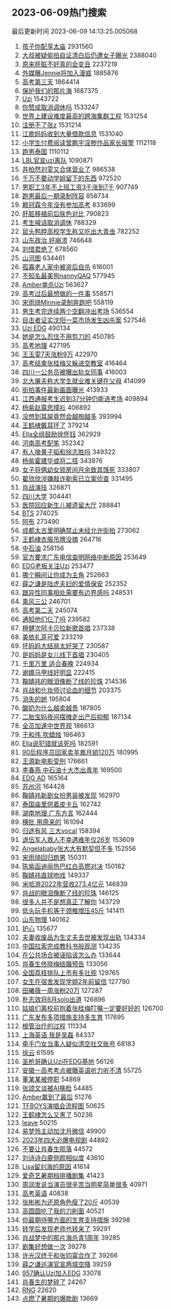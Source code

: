 ## 2023-06-09热门搜索 
最后更新时间 2023-06-09 14:13:25.005068 
1. [孩子你配享太庙](https://s.weibo.com/weibo?q=%23%E5%AD%A9%E5%AD%90%E4%BD%A0%E9%85%8D%E4%BA%AB%E5%A4%AA%E5%BA%99%23&t=31&band_rank=1&Refer=top) 2931560
1. [大叔被疑偷拍自证清白后仍遭女子曝光](https://s.weibo.com/weibo?q=%23%E5%A4%A7%E5%8F%94%E8%A2%AB%E7%96%91%E5%81%B7%E6%8B%8D%E8%87%AA%E8%AF%81%E6%B8%85%E7%99%BD%E5%90%8E%E4%BB%8D%E9%81%AD%E5%A5%B3%E5%AD%90%E6%9B%9D%E5%85%89%23&t=31&band_rank=1&Refer=top) 2388040
1. [原来肝脏不好真的会变丑](https://s.weibo.com/weibo?q=%23%E5%8E%9F%E6%9D%A5%E8%82%9D%E8%84%8F%E4%B8%8D%E5%A5%BD%E7%9C%9F%E7%9A%84%E4%BC%9A%E5%8F%98%E4%B8%91%23&t=31&band_rank=2&Refer=top) 2237219
1. [外媒曝Jennie将加入漫威](https://s.weibo.com/weibo?q=%23%E5%A4%96%E5%AA%92%E6%9B%9DJennie%E5%B0%86%E5%8A%A0%E5%85%A5%E6%BC%AB%E5%A8%81%23&t=31&band_rank=1&Refer=top) 1885876
1. [高考第三天](https://s.weibo.com/weibo?q=%23%E9%AB%98%E8%80%83%E7%AC%AC%E4%B8%89%E5%A4%A9%23&t=31&band_rank=2&Refer=top) 1864414
1. [保护我们的那片海](https://s.weibo.com/weibo?q=%23%E4%BF%9D%E6%8A%A4%E6%88%91%E4%BB%AC%E7%9A%84%E9%82%A3%E7%89%87%E6%B5%B7%23&t=31&band_rank=3&Refer=top) 1687375
1. [Uzi](https://s.weibo.com/weibo?q=Uzi&t=31&band_rank=1&Refer=top) 1543722
1. [你赞成取消调休吗](https://s.weibo.com/weibo?q=%23%E4%BD%A0%E8%B5%9E%E6%88%90%E5%8F%96%E6%B6%88%E8%B0%83%E4%BC%91%E5%90%97%23&t=31&band_rank=2&Refer=top) 1533247
1. [世界上建设难度最高的跨海集群工程](https://s.weibo.com/weibo?q=%23%E4%B8%96%E7%95%8C%E4%B8%8A%E5%BB%BA%E8%AE%BE%E9%9A%BE%E5%BA%A6%E6%9C%80%E9%AB%98%E7%9A%84%E8%B7%A8%E6%B5%B7%E9%9B%86%E7%BE%A4%E5%B7%A5%E7%A8%8B%23&t=31&band_rank=3&Refer=top) 1531254
1. [注册不了张z](https://s.weibo.com/weibo?q=%E6%B3%A8%E5%86%8C%E4%B8%8D%E4%BA%86%E5%BC%A0z&t=31&band_rank=14&Refer=top) 1531214
1. [江歌妈妈收到大量借款信息](https://s.weibo.com/weibo?q=%23%E6%B1%9F%E6%AD%8C%E5%A6%88%E5%A6%88%E6%94%B6%E5%88%B0%E5%A4%A7%E9%87%8F%E5%80%9F%E6%AC%BE%E4%BF%A1%E6%81%AF%23&t=31&band_rank=5&Refer=top) 1531040
1. [小学生付费阅读曾鹏宇淫秽作品家长报警](https://s.weibo.com/weibo?q=%23%E5%B0%8F%E5%AD%A6%E7%94%9F%E4%BB%98%E8%B4%B9%E9%98%85%E8%AF%BB%E6%9B%BE%E9%B9%8F%E5%AE%87%E6%B7%AB%E7%A7%BD%E4%BD%9C%E5%93%81%E5%AE%B6%E9%95%BF%E6%8A%A5%E8%AD%A6%23&t=31&band_rank=5&Refer=top) 1112118
1. [跑男泰国](https://s.weibo.com/weibo?q=%E8%B7%91%E7%94%B7%E6%B3%B0%E5%9B%BD&t=31&band_rank=6&Refer=top) 1110112
1. [LBL官宣uzi离队](https://s.weibo.com/weibo?q=%23LBL%E5%AE%98%E5%AE%A3uzi%E7%A6%BB%E9%98%9F%23&t=31&band_rank=5&Refer=top) 1090871
1. [井柏然刘雯又合体营业了](https://s.weibo.com/weibo?q=%23%E4%BA%95%E6%9F%8F%E7%84%B6%E5%88%98%E9%9B%AF%E5%8F%88%E5%90%88%E4%BD%93%E8%90%A5%E4%B8%9A%E4%BA%86%23&t=31&band_rank=7&Refer=top) 986538
1. [千万不要动学姐留下的东西](https://s.weibo.com/weibo?q=%E5%8D%83%E4%B8%87%E4%B8%8D%E8%A6%81%E5%8A%A8%E5%AD%A6%E5%A7%90%E7%95%99%E4%B8%8B%E7%9A%84%E4%B8%9C%E8%A5%BF&t=31&band_rank=6&Refer=top) 972520
1. [男职工3年不上班工资3千涨到7千](https://s.weibo.com/weibo?q=%23%E7%94%B7%E8%81%8C%E5%B7%A53%E5%B9%B4%E4%B8%8D%E4%B8%8A%E7%8F%AD%E5%B7%A5%E8%B5%843%E5%8D%83%E6%B6%A8%E5%88%B07%E5%8D%83%23&t=31&band_rank=18&Refer=top) 907749
1. [跑男最后一期录制阵容](https://s.weibo.com/weibo?q=%23%E8%B7%91%E7%94%B7%E6%9C%80%E5%90%8E%E4%B8%80%E6%9C%9F%E5%BD%95%E5%88%B6%E9%98%B5%E5%AE%B9%23&t=31&band_rank=8&Refer=top) 858734
1. [赖冠霖今年没有参加高考](https://s.weibo.com/weibo?q=%23%E8%B5%96%E5%86%A0%E9%9C%96%E4%BB%8A%E5%B9%B4%E6%B2%A1%E6%9C%89%E5%8F%82%E5%8A%A0%E9%AB%98%E8%80%83%23&t=31&band_rank=10&Refer=top) 833699
1. [肝脏移植前后肤色对比](https://s.weibo.com/weibo?q=%E8%82%9D%E8%84%8F%E7%A7%BB%E6%A4%8D%E5%89%8D%E5%90%8E%E8%82%A4%E8%89%B2%E5%AF%B9%E6%AF%94&t=31&band_rank=13&Refer=top) 790823
1. [考生喊话取消调休](https://s.weibo.com/weibo?q=%23%E8%80%83%E7%94%9F%E5%96%8A%E8%AF%9D%E5%8F%96%E6%B6%88%E8%B0%83%E4%BC%91%23&t=31&band_rank=11&Refer=top) 788329
1. [鼠头鸭脖高校学生称又吃出大青虫](https://s.weibo.com/weibo?q=%23%E9%BC%A0%E5%A4%B4%E9%B8%AD%E8%84%96%E9%AB%98%E6%A0%A1%E5%AD%A6%E7%94%9F%E7%A7%B0%E5%8F%88%E5%90%83%E5%87%BA%E5%A4%A7%E9%9D%92%E8%99%AB%23&t=31&band_rank=11&Refer=top) 782252
1. [山东政治 好崩溃](https://s.weibo.com/weibo?q=%E5%B1%B1%E4%B8%9C%E6%94%BF%E6%B2%BB%20%E5%A5%BD%E5%B4%A9%E6%BA%83&t=31&band_rank=10&Refer=top) 746648
1. [刘惜君绝了](https://s.weibo.com/weibo?q=%E5%88%98%E6%83%9C%E5%90%9B%E7%BB%9D%E4%BA%86&t=31&band_rank=11&Refer=top) 678560
1. [山河图](https://s.weibo.com/weibo?q=%E5%B1%B1%E6%B2%B3%E5%9B%BE&t=31&band_rank=12&Refer=top) 634461
1. [孤寡老人家中被盗后自杀](https://s.weibo.com/weibo?q=%23%E5%AD%A4%E5%AF%A1%E8%80%81%E4%BA%BA%E5%AE%B6%E4%B8%AD%E8%A2%AB%E7%9B%97%E5%90%8E%E8%87%AA%E6%9D%80%23&t=31&band_rank=13&Refer=top) 616001
1. [不知名最美狗nannyQAQ](https://s.weibo.com/weibo?q=%E4%B8%8D%E7%9F%A5%E5%90%8D%E6%9C%80%E7%BE%8E%E7%8B%97nannyQAQ&t=31&band_rank=14&Refer=top) 577945
1. [Amber单杀Uzi](https://s.weibo.com/weibo?q=%23Amber%E5%8D%95%E6%9D%80Uzi%23&t=31&band_rank=5&Refer=top) 563627
1. [高考过后最想做的一件事](https://s.weibo.com/weibo?q=%23%E9%AB%98%E8%80%83%E8%BF%87%E5%90%8E%E6%9C%80%E6%83%B3%E5%81%9A%E7%9A%84%E4%B8%80%E4%BB%B6%E4%BA%8B%23&t=31&band_rank=15&Refer=top) 558571
1. [宋雨琦Minnie录制奔跑吧](https://s.weibo.com/weibo?q=%23%E5%AE%8B%E9%9B%A8%E7%90%A6Minnie%E5%BD%95%E5%88%B6%E5%A5%94%E8%B7%91%E5%90%A7%23&t=31&band_rank=18&Refer=top) 558119
1. [男生考完连续两个空翻冲出考场](https://s.weibo.com/weibo?q=%23%E7%94%B7%E7%94%9F%E8%80%83%E5%AE%8C%E8%BF%9E%E7%BB%AD%E4%B8%A4%E4%B8%AA%E7%A9%BA%E7%BF%BB%E5%86%B2%E5%87%BA%E8%80%83%E5%9C%BA%23&t=31&band_rank=15&Refer=top) 536554
1. [目击者证实沈阳一菜市场发生凶杀案](https://s.weibo.com/weibo?q=%23%E7%9B%AE%E5%87%BB%E8%80%85%E8%AF%81%E5%AE%9E%E6%B2%88%E9%98%B3%E4%B8%80%E8%8F%9C%E5%B8%82%E5%9C%BA%E5%8F%91%E7%94%9F%E5%87%B6%E6%9D%80%E6%A1%88%23&t=31&band_rank=16&Refer=top) 527546
1. [Uzi EDG](https://s.weibo.com/weibo?q=Uzi%20EDG&t=31&band_rank=4&Refer=top) 490134
1. [她是怎么忍住不用剪刀的](https://s.weibo.com/weibo?q=%E5%A5%B9%E6%98%AF%E6%80%8E%E4%B9%88%E5%BF%8D%E4%BD%8F%E4%B8%8D%E7%94%A8%E5%89%AA%E5%88%80%E7%9A%84&t=31&band_rank=2&Refer=top) 450785
1. [高考地理](https://s.weibo.com/weibo?q=%E9%AB%98%E8%80%83%E5%9C%B0%E7%90%86&t=31&band_rank=20&Refer=top) 427195
1. [王玉雯7天涨粉9万](https://s.weibo.com/weibo?q=%23%E7%8E%8B%E7%8E%89%E9%9B%AF7%E5%A4%A9%E6%B6%A8%E7%B2%899%E4%B8%87%23&t=31&band_rank=17&Refer=top) 422970
1. [高考结束张桂梅又躲进空教室](https://s.weibo.com/weibo?q=%23%E9%AB%98%E8%80%83%E7%BB%93%E6%9D%9F%E5%BC%A0%E6%A1%82%E6%A2%85%E5%8F%88%E8%BA%B2%E8%BF%9B%E7%A9%BA%E6%95%99%E5%AE%A4%23&t=31&band_rank=6&Refer=top) 416464
1. [四川一公务员被曝出轨女同事](https://s.weibo.com/weibo?q=%23%E5%9B%9B%E5%B7%9D%E4%B8%80%E5%85%AC%E5%8A%A1%E5%91%98%E8%A2%AB%E6%9B%9D%E5%87%BA%E8%BD%A8%E5%A5%B3%E5%90%8C%E4%BA%8B%23&t=31&band_rank=14&Refer=top) 416003
1. [北大屠夫称大学生就业难关键在父母](https://s.weibo.com/weibo?q=%23%E5%8C%97%E5%A4%A7%E5%B1%A0%E5%A4%AB%E7%A7%B0%E5%A4%A7%E5%AD%A6%E7%94%9F%E5%B0%B1%E4%B8%9A%E9%9A%BE%E5%85%B3%E9%94%AE%E5%9C%A8%E7%88%B6%E6%AF%8D%23&t=31&band_rank=19&Refer=top) 414099
1. [街拍事件最新画面曝光](https://s.weibo.com/weibo?q=%23%E8%A1%97%E6%8B%8D%E4%BA%8B%E4%BB%B6%E6%9C%80%E6%96%B0%E7%94%BB%E9%9D%A2%E6%9B%9D%E5%85%89%23&t=31&band_rank=12&Refer=top) 413933
1. [江西通报考生迟到37分钟仍能进考场](https://s.weibo.com/weibo?q=%23%E6%B1%9F%E8%A5%BF%E9%80%9A%E6%8A%A5%E8%80%83%E7%94%9F%E8%BF%9F%E5%88%B037%E5%88%86%E9%92%9F%E4%BB%8D%E8%83%BD%E8%BF%9B%E8%80%83%E5%9C%BA%23&t=31&band_rank=16&Refer=top) 409894
1. [杨紫赵露思撞衫](https://s.weibo.com/weibo?q=%23%E6%9D%A8%E7%B4%AB%E8%B5%B5%E9%9C%B2%E6%80%9D%E6%92%9E%E8%A1%AB%23&t=31&band_rank=7&Refer=top) 406892
1. [没想到耳屎竟然会越掏越多](https://s.weibo.com/weibo?q=%23%E6%B2%A1%E6%83%B3%E5%88%B0%E8%80%B3%E5%B1%8E%E7%AB%9F%E7%84%B6%E4%BC%9A%E8%B6%8A%E6%8E%8F%E8%B6%8A%E5%A4%9A%23&t=31&band_rank=21&Refer=top) 393994
1. [王鹤棣戴耳环了](https://s.weibo.com/weibo?q=%23%E7%8E%8B%E9%B9%A4%E6%A3%A3%E6%88%B4%E8%80%B3%E7%8E%AF%E4%BA%86%23&t=31&band_rank=22&Refer=top) 379214
1. [Ella全组鼓励徐怀钰](https://s.weibo.com/weibo?q=%23Ella%E5%85%A8%E7%BB%84%E9%BC%93%E5%8A%B1%E5%BE%90%E6%80%80%E9%92%B0%23&t=31&band_rank=23&Refer=top) 362929
1. [河南高考配笔](https://s.weibo.com/weibo?q=%E6%B2%B3%E5%8D%97%E9%AB%98%E8%80%83%E9%85%8D%E7%AC%94&t=31&band_rank=20&Refer=top) 352342
1. [有人嗑黄子韬和徐志胜吗](https://s.weibo.com/weibo?q=%E6%9C%89%E4%BA%BA%E5%97%91%E9%BB%84%E5%AD%90%E9%9F%AC%E5%92%8C%E5%BE%90%E5%BF%97%E8%83%9C%E5%90%97&t=31&band_rank=25&Refer=top) 349322
1. [杨紫霍建华或将二搭](https://s.weibo.com/weibo?q=%23%E6%9D%A8%E7%B4%AB%E9%9C%8D%E5%BB%BA%E5%8D%8E%E6%88%96%E5%B0%86%E4%BA%8C%E6%90%AD%23&t=31&band_rank=26&Refer=top) 343976
1. [女子将俩幼女锁房间月余致其饿死](https://s.weibo.com/weibo?q=%23%E5%A5%B3%E5%AD%90%E5%B0%86%E4%BF%A9%E5%B9%BC%E5%A5%B3%E9%94%81%E6%88%BF%E9%97%B4%E6%9C%88%E4%BD%99%E8%87%B4%E5%85%B6%E9%A5%BF%E6%AD%BB%23&t=31&band_rank=21&Refer=top) 333807
1. [翟欣欣涉嫌敲诈勒索已立案侦查](https://s.weibo.com/weibo?q=%23%E7%BF%9F%E6%AC%A3%E6%AC%A3%E6%B6%89%E5%AB%8C%E6%95%B2%E8%AF%88%E5%8B%92%E7%B4%A2%E5%B7%B2%E7%AB%8B%E6%A1%88%E4%BE%A6%E6%9F%A5%23&t=31&band_rank=27&Refer=top) 331495
1. [肖战演技](https://s.weibo.com/weibo?q=%23%E8%82%96%E6%88%98%E6%BC%94%E6%8A%80%23&t=31&band_rank=23&Refer=top) 326871
1. [四川大学](https://s.weibo.com/weibo?q=%E5%9B%9B%E5%B7%9D%E5%A4%A7%E5%AD%A6&t=31&band_rank=28&Refer=top) 304441
1. [医院回应新生儿被遗留大厅](https://s.weibo.com/weibo?q=%23%E5%8C%BB%E9%99%A2%E5%9B%9E%E5%BA%94%E6%96%B0%E7%94%9F%E5%84%BF%E8%A2%AB%E9%81%97%E7%95%99%E5%A4%A7%E5%8E%85%23&t=31&band_rank=24&Refer=top) 288841
1. [BTS](https://s.weibo.com/weibo?q=BTS&t=31&band_rank=29&Refer=top) 274025
1. [阿布](https://s.weibo.com/weibo?q=%E9%98%BF%E5%B8%83&t=31&band_rank=25&Refer=top) 273490
1. [成都太古里明确禁止未经允许街拍](https://s.weibo.com/weibo?q=%23%E6%88%90%E9%83%BD%E5%A4%AA%E5%8F%A4%E9%87%8C%E6%98%8E%E7%A1%AE%E7%A6%81%E6%AD%A2%E6%9C%AA%E7%BB%8F%E5%85%81%E8%AE%B8%E8%A1%97%E6%8B%8D%23&t=31&band_rank=15&Refer=top) 273062
1. [王鹤棣衣服吊牌没摘](https://s.weibo.com/weibo?q=%23%E7%8E%8B%E9%B9%A4%E6%A3%A3%E8%A1%A3%E6%9C%8D%E5%90%8A%E7%89%8C%E6%B2%A1%E6%91%98%23&t=31&band_rank=27&Refer=top) 264716
1. [中石油](https://s.weibo.com/weibo?q=%E4%B8%AD%E7%9F%B3%E6%B2%B9&t=31&band_rank=30&Refer=top) 258156
1. [官方要求广东电信查明网络中断原因](https://s.weibo.com/weibo?q=%23%E5%AE%98%E6%96%B9%E8%A6%81%E6%B1%82%E5%B9%BF%E4%B8%9C%E7%94%B5%E4%BF%A1%E6%9F%A5%E6%98%8E%E7%BD%91%E7%BB%9C%E4%B8%AD%E6%96%AD%E5%8E%9F%E5%9B%A0%23&t=31&band_rank=27&Refer=top) 253649
1. [EDG老板关注Uzi](https://s.weibo.com/weibo?q=%23EDG%E8%80%81%E6%9D%BF%E5%85%B3%E6%B3%A8Uzi%23&t=31&band_rank=28&Refer=top) 253477
1. [哪个瞬间让你成为主角](https://s.weibo.com/weibo?q=%23%E5%93%AA%E4%B8%AA%E7%9E%AC%E9%97%B4%E8%AE%A9%E4%BD%A0%E6%88%90%E4%B8%BA%E4%B8%BB%E8%A7%92%23&t=31&band_rank=28&Refer=top) 252663
1. [薛之谦是陆虎夫妇的爱情保安](https://s.weibo.com/weibo?q=%23%E8%96%9B%E4%B9%8B%E8%B0%A6%E6%98%AF%E9%99%86%E8%99%8E%E5%A4%AB%E5%A6%87%E7%9A%84%E7%88%B1%E6%83%85%E4%BF%9D%E5%AE%89%23&t=31&band_rank=29&Refer=top) 252352
1. [跟异性同事相处需要有边界感吗](https://s.weibo.com/weibo?q=%23%E8%B7%9F%E5%BC%82%E6%80%A7%E5%90%8C%E4%BA%8B%E7%9B%B8%E5%A4%84%E9%9C%80%E8%A6%81%E6%9C%89%E8%BE%B9%E7%95%8C%E6%84%9F%E5%90%97%23&t=31&band_rank=29&Refer=top) 248531
1. [乘风三公](https://s.weibo.com/weibo?q=%23%E4%B9%98%E9%A3%8E%E4%B8%89%E5%85%AC%23&t=31&band_rank=30&Refer=top) 246701
1. [高考第二天](https://s.weibo.com/weibo?q=%23%E9%AB%98%E8%80%83%E7%AC%AC%E4%BA%8C%E5%A4%A9%23&t=31&band_rank=3&Refer=top) 245074
1. [通知他们仨了吗](https://s.weibo.com/weibo?q=%23%E9%80%9A%E7%9F%A5%E4%BB%96%E4%BB%AC%E4%BB%A8%E4%BA%86%E5%90%97%23&t=31&band_rank=8&Refer=top) 239582
1. [檀健次阿卡贝拉新歌首唱](https://s.weibo.com/weibo?q=%23%E6%AA%80%E5%81%A5%E6%AC%A1%E9%98%BF%E5%8D%A1%E8%B4%9D%E6%8B%89%E6%96%B0%E6%AD%8C%E9%A6%96%E5%94%B1%23&t=31&band_rank=31&Refer=top) 237338
1. [美依礼芽可爱](https://s.weibo.com/weibo?q=%E7%BE%8E%E4%BE%9D%E7%A4%BC%E8%8A%BD%E5%8F%AF%E7%88%B1&t=31&band_rank=31&Refer=top) 233219
1. [坏妈妈大结局太好哭了](https://s.weibo.com/weibo?q=%23%E5%9D%8F%E5%A6%88%E5%A6%88%E5%A4%A7%E7%BB%93%E5%B1%80%E5%A4%AA%E5%A5%BD%E5%93%AD%E4%BA%86%23&t=31&band_rank=31&Refer=top) 230587
1. [是妈妈是女儿线下首唱](https://s.weibo.com/weibo?q=%23%E6%98%AF%E5%A6%88%E5%A6%88%E6%98%AF%E5%A5%B3%E5%84%BF%E7%BA%BF%E4%B8%8B%E9%A6%96%E5%94%B1%23&t=31&band_rank=33&Refer=top) 230405
1. [千里万里 适合春晚](https://s.weibo.com/weibo?q=%E5%8D%83%E9%87%8C%E4%B8%87%E9%87%8C%20%E9%80%82%E5%90%88%E6%98%A5%E6%99%9A&t=31&band_rank=34&Refer=top) 224934
1. [谢娜马甲线好明显](https://s.weibo.com/weibo?q=%23%E8%B0%A2%E5%A8%9C%E9%A9%AC%E7%94%B2%E7%BA%BF%E5%A5%BD%E6%98%8E%E6%98%BE%23&t=31&band_rank=35&Refer=top) 222415
1. [鞠婧祎的眼泪像断了线的珍珠](https://s.weibo.com/weibo?q=%23%E9%9E%A0%E5%A9%A7%E7%A5%8E%E7%9A%84%E7%9C%BC%E6%B3%AA%E5%83%8F%E6%96%AD%E4%BA%86%E7%BA%BF%E7%9A%84%E7%8F%8D%E7%8F%A0%23&t=31&band_rank=36&Refer=top) 214536
1. [肖战和化妆师讨论血的细节](https://s.weibo.com/weibo?q=%23%E8%82%96%E6%88%98%E5%92%8C%E5%8C%96%E5%A6%86%E5%B8%88%E8%AE%A8%E8%AE%BA%E8%A1%80%E7%9A%84%E7%BB%86%E8%8A%82%23&t=31&band_rank=32&Refer=top) 203375
1. [消失的她](https://s.weibo.com/weibo?q=%E6%B6%88%E5%A4%B1%E7%9A%84%E5%A5%B9&t=31&band_rank=35&Refer=top) 195804
1. [酸奶为什么越卖越贵](https://s.weibo.com/weibo?q=%23%E9%85%B8%E5%A5%B6%E4%B8%BA%E4%BB%80%E4%B9%88%E8%B6%8A%E5%8D%96%E8%B6%8A%E8%B4%B5%23&t=31&band_rank=37&Refer=top) 187805
1. [二胎宝妈夜间摆摊走出产后抑郁](https://s.weibo.com/weibo?q=%23%E4%BA%8C%E8%83%8E%E5%AE%9D%E5%A6%88%E5%A4%9C%E9%97%B4%E6%91%86%E6%91%8A%E8%B5%B0%E5%87%BA%E4%BA%A7%E5%90%8E%E6%8A%91%E9%83%81%23&t=31&band_rank=38&Refer=top) 187134
1. [全员加速中世界观](https://s.weibo.com/weibo?q=%23%E5%85%A8%E5%91%98%E5%8A%A0%E9%80%9F%E4%B8%AD%E4%B8%96%E7%95%8C%E8%A7%82%23&t=31&band_rank=39&Refer=top) 186613
1. [于和伟 吹蜡烛](https://s.weibo.com/weibo?q=%E4%BA%8E%E5%92%8C%E4%BC%9F%20%E5%90%B9%E8%9C%A1%E7%83%9B&t=31&band_rank=40&Refer=top) 186463
1. [Ella说犯错就该死吗](https://s.weibo.com/weibo?q=%23Ella%E8%AF%B4%E7%8A%AF%E9%94%99%E5%B0%B1%E8%AF%A5%E6%AD%BB%E5%90%97%23&t=31&band_rank=39&Refer=top) 182591
1. [90后程序员回家卖羊粪月销120万](https://s.weibo.com/weibo?q=%2390%E5%90%8E%E7%A8%8B%E5%BA%8F%E5%91%98%E5%9B%9E%E5%AE%B6%E5%8D%96%E7%BE%8A%E7%B2%AA%E6%9C%88%E9%94%80120%E4%B8%87%23&t=31&band_rank=33&Refer=top) 180995
1. [王源新电影受刑](https://s.weibo.com/weibo?q=%23%E7%8E%8B%E6%BA%90%E6%96%B0%E7%94%B5%E5%BD%B1%E5%8F%97%E5%88%91%23&t=31&band_rank=41&Refer=top) 176661
1. [李春燕 中石油十大杰出青年](https://s.weibo.com/weibo?q=%E6%9D%8E%E6%98%A5%E7%87%95%20%E4%B8%AD%E7%9F%B3%E6%B2%B9%E5%8D%81%E5%A4%A7%E6%9D%B0%E5%87%BA%E9%9D%92%E5%B9%B4&t=31&band_rank=31&Refer=top) 169500
1. [EDG AD](https://s.weibo.com/weibo?q=EDG%20AD&t=31&band_rank=9&Refer=top) 165164
1. [苏州河](https://s.weibo.com/weibo?q=%E8%8B%8F%E5%B7%9E%E6%B2%B3&t=31&band_rank=41&Refer=top) 164428
1. [鞠婧祎新剧女扮男装被发现](https://s.weibo.com/weibo?q=%23%E9%9E%A0%E5%A9%A7%E7%A5%8E%E6%96%B0%E5%89%A7%E5%A5%B3%E6%89%AE%E7%94%B7%E8%A3%85%E8%A2%AB%E5%8F%91%E7%8E%B0%23&t=31&band_rank=36&Refer=top) 162970
1. [泰国庙里供着皮卡丘](https://s.weibo.com/weibo?q=%23%E6%B3%B0%E5%9B%BD%E5%BA%99%E9%87%8C%E4%BE%9B%E7%9D%80%E7%9A%AE%E5%8D%A1%E4%B8%98%23&t=31&band_rank=32&Refer=top) 162742
1. [湖南地理 广东方言](https://s.weibo.com/weibo?q=%E6%B9%96%E5%8D%97%E5%9C%B0%E7%90%86%20%E5%B9%BF%E4%B8%9C%E6%96%B9%E8%A8%80&t=31&band_rank=43&Refer=top) 162444
1. [横批 用原来的](https://s.weibo.com/weibo?q=%E6%A8%AA%E6%89%B9%20%E7%94%A8%E5%8E%9F%E6%9D%A5%E7%9A%84&t=31&band_rank=38&Refer=top) 161094
1. [归途有风 三大vocal](https://s.weibo.com/weibo?q=%E5%BD%92%E9%80%94%E6%9C%89%E9%A3%8E%20%E4%B8%89%E5%A4%A7vocal&t=31&band_rank=45&Refer=top) 158394
1. [退伍军人救人不幸遇难年仅26岁](https://s.weibo.com/weibo?q=%23%E9%80%80%E4%BC%8D%E5%86%9B%E4%BA%BA%E6%95%91%E4%BA%BA%E4%B8%8D%E5%B9%B8%E9%81%87%E9%9A%BE%E5%B9%B4%E4%BB%8526%E5%B2%81%23&t=31&band_rank=42&Refer=top) 153609
1. [Angelababy张大大有默契但不多](https://s.weibo.com/weibo?q=%23Angelababy%E5%BC%A0%E5%A4%A7%E5%A4%A7%E6%9C%89%E9%BB%98%E5%A5%91%E4%BD%86%E4%B8%8D%E5%A4%9A%23&t=31&band_rank=17&Refer=top) 152556
1. [宋雨琦回归跑男](https://s.weibo.com/weibo?q=%E5%AE%8B%E9%9B%A8%E7%90%A6%E5%9B%9E%E5%BD%92%E8%B7%91%E7%94%B7&t=31&band_rank=44&Refer=top) 150311
1. [陈紫函迪丽热巴红白高燃对决](https://s.weibo.com/weibo?q=%23%E9%99%88%E7%B4%AB%E5%87%BD%E8%BF%AA%E4%B8%BD%E7%83%AD%E5%B7%B4%E7%BA%A2%E7%99%BD%E9%AB%98%E7%87%83%E5%AF%B9%E5%86%B3%23&t=31&band_rank=45&Refer=top) 150182
1. [鞠婧祎直球吻戏](https://s.weibo.com/weibo?q=%23%E9%9E%A0%E5%A9%A7%E7%A5%8E%E7%9B%B4%E7%90%83%E5%90%BB%E6%88%8F%23&t=31&band_rank=46&Refer=top) 149337
1. [米哈游2022年营收273.4亿元](https://s.weibo.com/weibo?q=%23%E7%B1%B3%E5%93%88%E6%B8%B82022%E5%B9%B4%E8%90%A5%E6%94%B6273.4%E4%BA%BF%E5%85%83%23&t=31&band_rank=48&Refer=top) 146839
1. [肖战的眼泪像断了线的珍珠](https://s.weibo.com/weibo?q=%23%E8%82%96%E6%88%98%E7%9A%84%E7%9C%BC%E6%B3%AA%E5%83%8F%E6%96%AD%E4%BA%86%E7%BA%BF%E7%9A%84%E7%8F%8D%E7%8F%A0%23&t=31&band_rank=46&Refer=top) 146125
1. [很多人并不是想真正了解你](https://s.weibo.com/weibo?q=%E5%BE%88%E5%A4%9A%E4%BA%BA%E5%B9%B6%E4%B8%8D%E6%98%AF%E6%83%B3%E7%9C%9F%E6%AD%A3%E4%BA%86%E8%A7%A3%E4%BD%A0&t=31&band_rank=39&Refer=top) 143729
1. [低头玩手机等于颈椎增压45斤](https://s.weibo.com/weibo?q=%23%E4%BD%8E%E5%A4%B4%E7%8E%A9%E6%89%8B%E6%9C%BA%E7%AD%89%E4%BA%8E%E9%A2%88%E6%A4%8E%E5%A2%9E%E5%8E%8B45%E6%96%A4%23&t=31&band_rank=40&Refer=top) 141411
1. [山东物理](https://s.weibo.com/weibo?q=%E5%B1%B1%E4%B8%9C%E7%89%A9%E7%90%86&t=31&band_rank=50&Refer=top) 140162
1. [护心](https://s.weibo.com/weibo?q=%E6%8A%A4%E5%BF%83&t=31&band_rank=47&Refer=top) 135677
1. [夫妻收废品为生丈夫去世被发现出轨](https://s.weibo.com/weibo?q=%23%E5%A4%AB%E5%A6%BB%E6%94%B6%E5%BA%9F%E5%93%81%E4%B8%BA%E7%94%9F%E4%B8%88%E5%A4%AB%E5%8E%BB%E4%B8%96%E8%A2%AB%E5%8F%91%E7%8E%B0%E5%87%BA%E8%BD%A8%23&t=31&band_rank=24&Refer=top) 134334
1. [中国拉索完成教科书般观测](https://s.weibo.com/weibo?q=%23%E4%B8%AD%E5%9B%BD%E6%8B%89%E7%B4%A2%E5%AE%8C%E6%88%90%E6%95%99%E7%A7%91%E4%B9%A6%E8%88%AC%E8%A7%82%E6%B5%8B%23&t=31&band_rank=42&Refer=top) 134235
1. [在公共场合被诬陷该怎么办](https://s.weibo.com/weibo?q=%23%E5%9C%A8%E5%85%AC%E5%85%B1%E5%9C%BA%E5%90%88%E8%A2%AB%E8%AF%AC%E9%99%B7%E8%AF%A5%E6%80%8E%E4%B9%88%E5%8A%9E%23&t=31&band_rank=49&Refer=top) 133644
1. [肖春生佟晓梅结婚预告](https://s.weibo.com/weibo?q=%23%E8%82%96%E6%98%A5%E7%94%9F%E4%BD%9F%E6%99%93%E6%A2%85%E7%BB%93%E5%A9%9A%E9%A2%84%E5%91%8A%23&t=31&band_rank=23&Refer=top) 133056
1. [全国荔枝排队上市有多壮观](https://s.weibo.com/weibo?q=%23%E5%85%A8%E5%9B%BD%E8%8D%94%E6%9E%9D%E6%8E%92%E9%98%9F%E4%B8%8A%E5%B8%82%E6%9C%89%E5%A4%9A%E5%A3%AE%E8%A7%82%23&t=31&band_rank=50&Refer=top) 129765
1. [女生在宿舍发现学姐2年前留信](https://s.weibo.com/weibo?q=%23%E5%A5%B3%E7%94%9F%E5%9C%A8%E5%AE%BF%E8%88%8D%E5%8F%91%E7%8E%B0%E5%AD%A6%E5%A7%902%E5%B9%B4%E5%89%8D%E7%95%99%E4%BF%A1%23&t=31&band_rank=28&Refer=top) 127790
1. [田曦薇一周涨粉20万](https://s.weibo.com/weibo?q=%23%E7%94%B0%E6%9B%A6%E8%96%87%E4%B8%80%E5%91%A8%E6%B6%A8%E7%B2%8920%E4%B8%87%23&t=31&band_rank=45&Refer=top) 127287
1. [朴志效将8月solo出道](https://s.weibo.com/weibo?q=%23%E6%9C%B4%E5%BF%97%E6%95%88%E5%B0%868%E6%9C%88solo%E5%87%BA%E9%81%93%23&t=31&band_rank=46&Refer=top) 126896
1. [姑娘们离校前抱着张桂梅叮嘱一定要好好的](https://s.weibo.com/weibo?q=%23%E5%A7%91%E5%A8%98%E4%BB%AC%E7%A6%BB%E6%A0%A1%E5%89%8D%E6%8A%B1%E7%9D%80%E5%BC%A0%E6%A1%82%E6%A2%85%E5%8F%AE%E5%98%B1%E4%B8%80%E5%AE%9A%E8%A6%81%E5%A5%BD%E5%A5%BD%E7%9A%84%23&t=31&band_rank=47&Refer=top) 126700
1. [广东发布多项措施支持多生育](https://s.weibo.com/weibo?q=%23%E5%B9%BF%E4%B8%9C%E5%8F%91%E5%B8%83%E5%A4%9A%E9%A1%B9%E6%8E%AA%E6%96%BD%E6%94%AF%E6%8C%81%E5%A4%9A%E7%94%9F%E8%82%B2%23&t=31&band_rank=26&Refer=top) 117695
1. [根管治疗的过程](https://s.weibo.com/weibo?q=%E6%A0%B9%E7%AE%A1%E6%B2%BB%E7%96%97%E7%9A%84%E8%BF%87%E7%A8%8B&t=31&band_rank=50&Refer=top) 111334
1. [上海英语 我是吴磊](https://s.weibo.com/weibo?q=%E4%B8%8A%E6%B5%B7%E8%8B%B1%E8%AF%AD%20%E6%88%91%E6%98%AF%E5%90%B4%E7%A3%8A&t=31&band_rank=10&Refer=top) 84337
1. [牵手门女当事人疑似清空社交账号](https://s.weibo.com/weibo?q=%23%E7%89%B5%E6%89%8B%E9%97%A8%E5%A5%B3%E5%BD%93%E4%BA%8B%E4%BA%BA%E7%96%91%E4%BC%BC%E6%B8%85%E7%A9%BA%E7%A4%BE%E4%BA%A4%E8%B4%A6%E5%8F%B7%23&t=31&band_rank=18&Refer=top) 68183
1. [徐云](https://s.weibo.com/weibo?q=%E5%BE%90%E4%BA%91&t=31&band_rank=19&Refer=top) 61595
1. [圣枪哥确认Uzi在EDG基地](https://s.weibo.com/weibo?q=%23%E5%9C%A3%E6%9E%AA%E5%93%A5%E7%A1%AE%E8%AE%A4Uzi%E5%9C%A8EDG%E5%9F%BA%E5%9C%B0%23&t=31&band_rank=20&Refer=top) 56126
1. [安徽一高考考点被曝英语听力听不清](https://s.weibo.com/weibo?q=%23%E5%AE%89%E5%BE%BD%E4%B8%80%E9%AB%98%E8%80%83%E8%80%83%E7%82%B9%E8%A2%AB%E6%9B%9D%E8%8B%B1%E8%AF%AD%E5%90%AC%E5%8A%9B%E5%90%AC%E4%B8%8D%E6%B8%85%23&t=31&band_rank=22&Refer=top) 55725
1. [董某某被停职](https://s.weibo.com/weibo?q=%23%E8%91%A3%E6%9F%90%E6%9F%90%E8%A2%AB%E5%81%9C%E8%81%8C%23&t=31&band_rank=25&Refer=top) 54869
1. [张颂文谈被AI换脸](https://s.weibo.com/weibo?q=%23%E5%BC%A0%E9%A2%82%E6%96%87%E8%B0%88%E8%A2%ABAI%E6%8D%A2%E8%84%B8%23&t=31&band_rank=27&Refer=top) 54485
1. [Amber赢到了最后](https://s.weibo.com/weibo?q=%23Amber%E8%B5%A2%E5%88%B0%E4%BA%86%E6%9C%80%E5%90%8E%23&t=31&band_rank=29&Refer=top) 51276
1. [TFBOYS演唱会流程图](https://s.weibo.com/weibo?q=%23TFBOYS%E6%BC%94%E5%94%B1%E4%BC%9A%E6%B5%81%E7%A8%8B%E5%9B%BE%23&t=31&band_rank=30&Refer=top) 50625
1. [王鹤棣怎么又黑了](https://s.weibo.com/weibo?q=%23%E7%8E%8B%E9%B9%A4%E6%A3%A3%E6%80%8E%E4%B9%88%E5%8F%88%E9%BB%91%E4%BA%86%23&t=31&band_rank=33&Refer=top) 50236
1. [leave](https://s.weibo.com/weibo?q=leave&t=31&band_rank=34&Refer=top) 50215
1. [易梦玲主动加沈月微信](https://s.weibo.com/weibo?q=%23%E6%98%93%E6%A2%A6%E7%8E%B2%E4%B8%BB%E5%8A%A8%E5%8A%A0%E6%B2%88%E6%9C%88%E5%BE%AE%E4%BF%A1%23&t=31&band_rank=35&Refer=top) 49900
1. [2023年四大必爆电视剧](https://s.weibo.com/weibo?q=%232023%E5%B9%B4%E5%9B%9B%E5%A4%A7%E5%BF%85%E7%88%86%E7%94%B5%E8%A7%86%E5%89%A7%23&t=31&band_rank=36&Refer=top) 44892
1. [不要让肖春生陨落](https://s.weibo.com/weibo?q=%E4%B8%8D%E8%A6%81%E8%AE%A9%E8%82%96%E6%98%A5%E7%94%9F%E9%99%A8%E8%90%BD&t=31&band_rank=37&Refer=top) 44572
1. [刘诗诗白鹿侧颜相似度](https://s.weibo.com/weibo?q=%23%E5%88%98%E8%AF%97%E8%AF%97%E7%99%BD%E9%B9%BF%E4%BE%A7%E9%A2%9C%E7%9B%B8%E4%BC%BC%E5%BA%A6%23&t=31&band_rank=38&Refer=top) 43610
1. [Lisa留刘海的原因](https://s.weibo.com/weibo?q=%23Lisa%E7%95%99%E5%88%98%E6%B5%B7%E7%9A%84%E5%8E%9F%E5%9B%A0%23&t=31&band_rank=39&Refer=top) 41614
1. [爱奇艺暑期档排播剧集](https://s.weibo.com/weibo?q=%23%E7%88%B1%E5%A5%87%E8%89%BA%E6%9A%91%E6%9C%9F%E6%A1%A3%E6%8E%92%E6%92%AD%E5%89%A7%E9%9B%86%23&t=31&band_rank=40&Refer=top) 41423
1. [周润发说当演员很辛苦当明星简单很多](https://s.weibo.com/weibo?q=%23%E5%91%A8%E6%B6%A6%E5%8F%91%E8%AF%B4%E5%BD%93%E6%BC%94%E5%91%98%E5%BE%88%E8%BE%9B%E8%8B%A6%E5%BD%93%E6%98%8E%E6%98%9F%E7%AE%80%E5%8D%95%E5%BE%88%E5%A4%9A%23&t=31&band_rank=41&Refer=top) 40971
1. [高考英语](https://s.weibo.com/weibo?q=%E9%AB%98%E8%80%83%E8%8B%B1%E8%AF%AD&t=31&band_rank=42&Refer=top) 40838
1. [张彬彬为还原角色瘦了20斤](https://s.weibo.com/weibo?q=%23%E5%BC%A0%E5%BD%AC%E5%BD%AC%E4%B8%BA%E8%BF%98%E5%8E%9F%E8%A7%92%E8%89%B2%E7%98%A6%E4%BA%8620%E6%96%A4%23&t=31&band_rank=43&Refer=top) 40539
1. [高圆圆吃了我的刀削面](https://s.weibo.com/weibo?q=%E9%AB%98%E5%9C%86%E5%9C%86%E5%90%83%E4%BA%86%E6%88%91%E7%9A%84%E5%88%80%E5%89%8A%E9%9D%A2&t=31&band_rank=44&Refer=top) 40521
1. [你最期待哪方面的生育支持措施](https://s.weibo.com/weibo?q=%23%E4%BD%A0%E6%9C%80%E6%9C%9F%E5%BE%85%E5%93%AA%E6%96%B9%E9%9D%A2%E7%9A%84%E7%94%9F%E8%82%B2%E6%94%AF%E6%8C%81%E6%8E%AA%E6%96%BD%23&t=31&band_rank=45&Refer=top) 39298
1. [转学后发现老师也转来了](https://s.weibo.com/weibo?q=%23%E8%BD%AC%E5%AD%A6%E5%90%8E%E5%8F%91%E7%8E%B0%E8%80%81%E5%B8%88%E4%B9%9F%E8%BD%AC%E6%9D%A5%E4%BA%86%23&t=31&band_rank=46&Refer=top) 39291
1. [肖战梦中的那片海杀青1周年](https://s.weibo.com/weibo?q=%23%E8%82%96%E6%88%98%E6%A2%A6%E4%B8%AD%E7%9A%84%E9%82%A3%E7%89%87%E6%B5%B7%E6%9D%80%E9%9D%921%E5%91%A8%E5%B9%B4%23&t=31&band_rank=47&Refer=top) 39285
1. [剧集好想做一次](https://s.weibo.com/weibo?q=%E5%89%A7%E9%9B%86%E5%A5%BD%E6%83%B3%E5%81%9A%E4%B8%80%E6%AC%A1&t=31&band_rank=48&Refer=top) 39278
1. [许光汉终于和张钧甯合作了](https://s.weibo.com/weibo?q=%23%E8%AE%B8%E5%85%89%E6%B1%89%E7%BB%88%E4%BA%8E%E5%92%8C%E5%BC%A0%E9%92%A7%E7%94%AF%E5%90%88%E4%BD%9C%E4%BA%86%23&t=31&band_rank=49&Refer=top) 39266
1. [薛之谦巡演官宣两城空降](https://s.weibo.com/weibo?q=%23%E8%96%9B%E4%B9%8B%E8%B0%A6%E5%B7%A1%E6%BC%94%E5%AE%98%E5%AE%A3%E4%B8%A4%E5%9F%8E%E7%A9%BA%E9%99%8D%23&t=31&band_rank=50&Refer=top) 39259
1. [957确认Uzi加入EDG](https://s.weibo.com/weibo?q=%23957%E7%A1%AE%E8%AE%A4Uzi%E5%8A%A0%E5%85%A5EDG%23&t=31&band_rank=9&Refer=top) 33078
1. [肖春生的梦碎了](https://s.weibo.com/weibo?q=%23%E8%82%96%E6%98%A5%E7%94%9F%E7%9A%84%E6%A2%A6%E7%A2%8E%E4%BA%86%23&t=31&band_rank=25&Refer=top) 24267
1. [RNG](https://s.weibo.com/weibo?q=RNG&t=31&band_rank=30&Refer=top) 22620
1. [点燃了暑期的爆款剧](https://s.weibo.com/weibo?q=%23%E7%82%B9%E7%87%83%E4%BA%86%E6%9A%91%E6%9C%9F%E7%9A%84%E7%88%86%E6%AC%BE%E5%89%A7%23&t=31&band_rank=47&Refer=top) 13669
